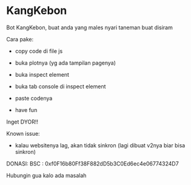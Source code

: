 # KangKebon
Bot KangKebon, buat anda yang males nyari taneman buat disiram

Cara pake:

- copy code di file js

- buka plotnya (yg ada tampilan pagenya)

- buka inspect element

- buka tab console di inspect element

- paste codenya

- have fun

Inget DYOR!!

Known issue:

- kalau websitenya lag, akan tidak sinkron (lagi dibuat v2nya biar bisa sinkron)

DONASI:
BSC : 0xf0F16b80Ff38F882dD5b3C0Ed6ec4e06774324D7

Hubungin gua kalo ada masalah
